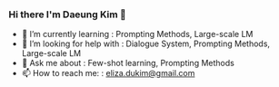 ### Hi there I'm Daeung Kim 👋
- 🌱 I’m currently learning : Prompting Methods, Large-scale LM
- 🤔 I’m looking for help with : Dialogue System, Prompting Methods, Large-scale LM
- 💬 Ask me about : Few-shot learning, Prompting Methods
- 📫 How to reach me: : eliza.dukim@gmail.com
